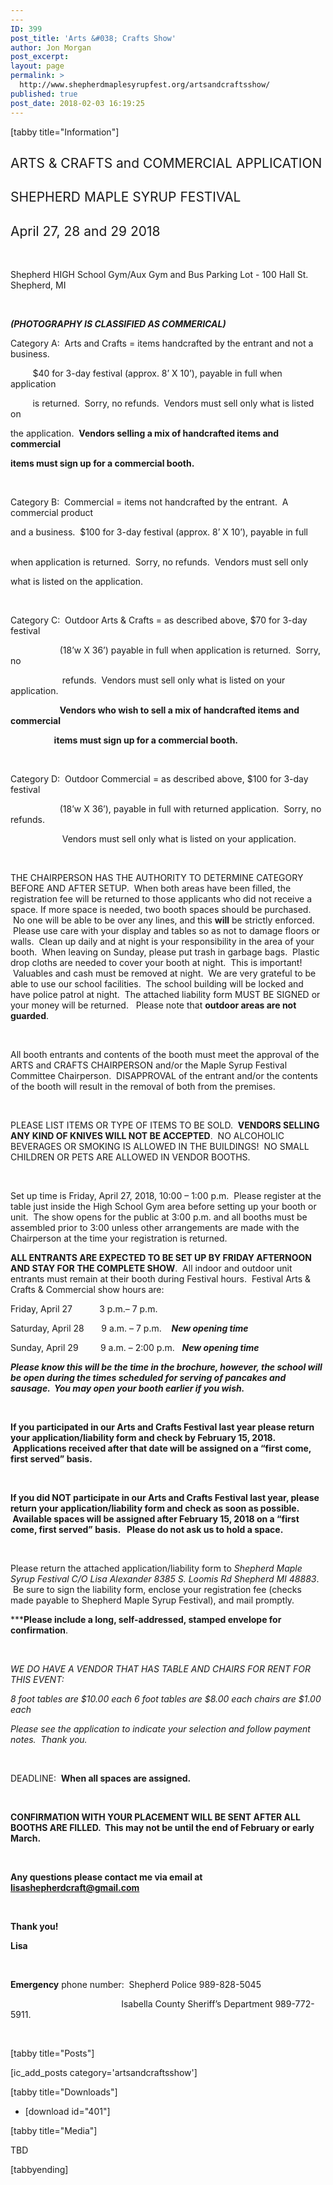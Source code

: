 ```yaml
---
---
ID: 399
post_title: 'Arts &#038; Crafts Show'
author: Jon Morgan
post_excerpt:
layout: page
permalink: >
  http://www.shepherdmaplesyrupfest.org/artsandcraftsshow/
published: true
post_date: 2018-02-03 16:19:25
---
```

[tabby title="Information"]
<h2><span style="font-weight: 400;">ARTS &amp; CRAFTS and COMMERCIAL APPLICATION</span></h2>
<h2><span style="font-weight: 400;">SHEPHERD MAPLE SYRUP FESTIVAL</span></h2>
<h2><span style="font-weight: 400;">April 27, 28 and 29 2018</span></h2>
&nbsp;

<span style="font-weight: 400;">Shepherd HIGH School Gym/Aux Gym and Bus Parking Lot - 100 Hall St. Shepherd, MI</span>

&nbsp;

<b><i>(PHOTOGRAPHY IS CLASSIFIED AS COMMERICAL)</i></b>

<span style="font-weight: 400;">Category A:  Arts and Crafts = items handcrafted by the entrant and not a business.</span>

<span style="font-weight: 400;">          $40 for 3-day festival (approx. 8’ X 10’), payable in full when application</span>

<span style="font-weight: 400;">          is returned.  Sorry, no refunds.  Vendors must sell </span><span style="font-weight: 400;">only</span><span style="font-weight: 400;"> what is listed on            </span>

<span style="font-weight: 400;">the application.  </span><b>Vendors selling a mix of handcrafted items and commercial</b>

<b>items must sign up for a commercial booth.</b>

<span style="font-weight: 400;">       </span>

<span style="font-weight: 400;">Category B:  Commercial = items not handcrafted by the entrant.  A commercial product</span>

<span style="font-weight: 400;">and a business.  $100 for 3-day festival (approx. 8’ X 10’), payable in full         </span>

<span style="font-weight: 400;">when application is returned.  Sorry, no refunds.  Vendors must sell </span><span style="font-weight: 400;">only</span>

<span style="font-weight: 400;">what is listed on the application.</span>

&nbsp;

<span style="font-weight: 400;">Category C:  Outdoor Arts &amp; Crafts = as described above, $70 for 3-day festival </span>

<span style="font-weight: 400;">                     (18’w X 36’) payable in full when application is returned.  Sorry, no   </span>

<span style="font-weight: 400;">                      refunds.  Vendors must sell </span><span style="font-weight: 400;">only</span><span style="font-weight: 400;"> what is listed on your application. </span>

<span style="font-weight: 400;">                     </span><b>Vendors who wish to sell a mix of handcrafted items and commercial </b>

<b>                      items must sign up for a commercial booth.</b>

&nbsp;

<span style="font-weight: 400;">Category D:  Outdoor Commercial = as described above, $100 for 3-day festival </span>

<span style="font-weight: 400;">                     (18’w X 36’), payable in full with returned application.  Sorry, no refunds.</span>

<span style="font-weight: 400;">                      Vendors must sell </span><span style="font-weight: 400;">only</span><span style="font-weight: 400;"> what is listed on your application.</span>

&nbsp;

<span style="font-weight: 400;">THE CHAIRPERSON HAS THE AUTHORITY TO DETERMINE CATEGORY BEFORE AND AFTER SETUP.  When both areas have been filled, the registration fee will be returned to those applicants who did not receive a space. If more space is needed, two booth spaces should be purchased.  No one will be able to be over any lines, and this </span><b>will</b><span style="font-weight: 400;"> be strictly enforced.  Please use care with your display and tables so as not to damage floors or walls.  Clean up daily and at night is your responsibility in the area of your booth.  When leaving on Sunday, please put trash in garbage bags.  Plastic drop cloths are needed to cover your booth at night.  This is important!  Valuables and cash must be removed at night.  We are very grateful to be able to use our school facilities.  The school building will be locked and have police patrol at night.  The attached liability form MUST BE SIGNED or your money will be returned.   </span><span style="font-weight: 400;">Please note that </span><b>outdoor areas are not guarded</b><span style="font-weight: 400;">.</span>

&nbsp;

<span style="font-weight: 400;">All booth entrants and contents of the booth must meet the approval of the ARTS and CRAFTS CHAIRPERSON and/or the Maple Syrup Festival Committee Chairperson.  DISAPPROVAL of the entrant and/or the contents of the booth will result in the removal of both from the premises.</span>

&nbsp;

<span style="font-weight: 400;">PLEASE LIST ITEMS OR TYPE OF ITEMS TO BE SOLD.  </span><b>VENDORS SELLING ANY KIND OF KNIVES WILL NOT BE ACCEPTED</b><span style="font-weight: 400;">.  NO ALCOHOLIC BEVERAGES OR SMOKING IS ALLOWED IN THE BUILDINGS!  NO SMALL CHILDREN OR PETS ARE ALLOWED IN VENDOR BOOTHS.          </span>

&nbsp;

<span style="font-weight: 400;">Set up time is </span><span style="font-weight: 400;">Friday, April 27, 2018, 10:00 – 1:00 p.m</span><span style="font-weight: 400;">.  Please register at the table just inside the High School Gym area before setting up your booth or unit.  The show opens for the public at 3:00 p.m. and all booths must be assembled prior to 3:00 unless other arrangements are made with the Chairperson at the time your registration is returned.  </span>

<b>ALL ENTRANTS ARE EXPECTED TO BE SET UP BY FRIDAY AFTERNOON AND STAY FOR THE COMPLETE SHOW</b><span style="font-weight: 400;">.  All indoor and outdoor unit entrants must remain at their booth during Festival hours.  Festival Arts &amp; Crafts &amp; Commercial show hours are:</span>

<span style="font-weight: 400;">Friday, April 27           3 p.m.– 7 p.m.</span>

<span style="font-weight: 400;">Saturday, April 28       </span><span style="font-weight: 400;">9 a.m</span><span style="font-weight: 400;">. – 7 p.m.  </span><span style="font-weight: 400;">  </span><b><i>New opening time</i></b>

<span style="font-weight: 400;">Sunday, April 29         </span><span style="font-weight: 400;">9 a.m</span><span style="font-weight: 400;">. – 2:00 p.m</span><span style="font-weight: 400;">.   </span><b><i>New opening time</i></b>

<b><i>Please know this will be the time in the brochure, however, the school will be open during the times scheduled for serving of pancakes and sausage.  You may open your booth earlier if you wish.</i></b>

&nbsp;

<b>If you participated in our Arts and Crafts Festival last year please return your application/liability form and check by </b><b>February 15, 2018</b><b>.  Applications received after that date will be assigned on a “first come, first served” basis.</b>

&nbsp;

<b>If you did NOT participate in our Arts and Crafts Festival last year, please return your application/liability form and check as soon as possible.  Available spaces will be assigned after </b><b>February 15, 2018</b><b> on a “first come, first served” basis.   Please do not ask us to hold a space.</b>

&nbsp;

<span style="font-weight: 400;">Please return the attached application/liability form </span><span style="font-weight: 400;">to </span><i><span style="font-weight: 400;">Shepherd Maple Syrup Festival C/O Lisa Alexander 8385 S. Loomis Rd Shepherd MI 48883</span></i><span style="font-weight: 400;">.  Be sure to sign the liability form, enclose your registration fee (</span><span style="font-weight: 400;">checks made payable to </span><span style="font-weight: 400;">Shepherd Maple Syrup Festival</span><span style="font-weight: 400;">), and mail promptly.   </span>

<span style="font-weight: 400;">***</span><b>Please include a long, self-addressed, </b><b>stamped</b><b> envelope for confirmation</b><span style="font-weight: 400;">.  </span>

&nbsp;

<i><span style="font-weight: 400;">WE DO HAVE A VENDOR THAT HAS TABLE AND CHAIRS FOR RENT FOR THIS EVENT:  </span></i>

<i><span style="font-weight: 400;">8 foot tables are $10.00 each</span></i> <i><span style="font-weight: 400;">6 foot tables are $8.00 each</span></i> <i><span style="font-weight: 400;">chairs are $1.00 each</span></i>

<i><span style="font-weight: 400;">Please see the application to indicate your selection and follow payment notes.  Thank you.</span></i>

&nbsp;

<span style="font-weight: 400;">DEADLINE:  </span><b>When all spaces are assigned.</b>

&nbsp;

<b>CONFIRMATION WITH YOUR PLACEMENT WILL BE SENT AFTER ALL BOOTHS ARE FILLED.  This may not be until the end of February or early March.</b>

&nbsp;

<b>Any questions please contact me via email at lisashepherdcraft@gmail.com</b>

&nbsp;

<b>Thank you!</b>

<b>Lisa</b>

&nbsp;

<b>Emergency</b><span style="font-weight: 400;"> phone number:  Shepherd Police 989-828-5045</span>

<span style="font-weight: 400;">                                              Isabella County Sheriff’s Department 989-772-5911.</span>

&nbsp;

[tabby title="Posts"]

[ic_add_posts category='artsandcraftsshow']

[tabby title="Downloads"]
<ul>
 	<li>[download id="401"]</li>
</ul>
[tabby title="Media"]

TBD

[tabbyending]

&nbsp;

&nbsp;